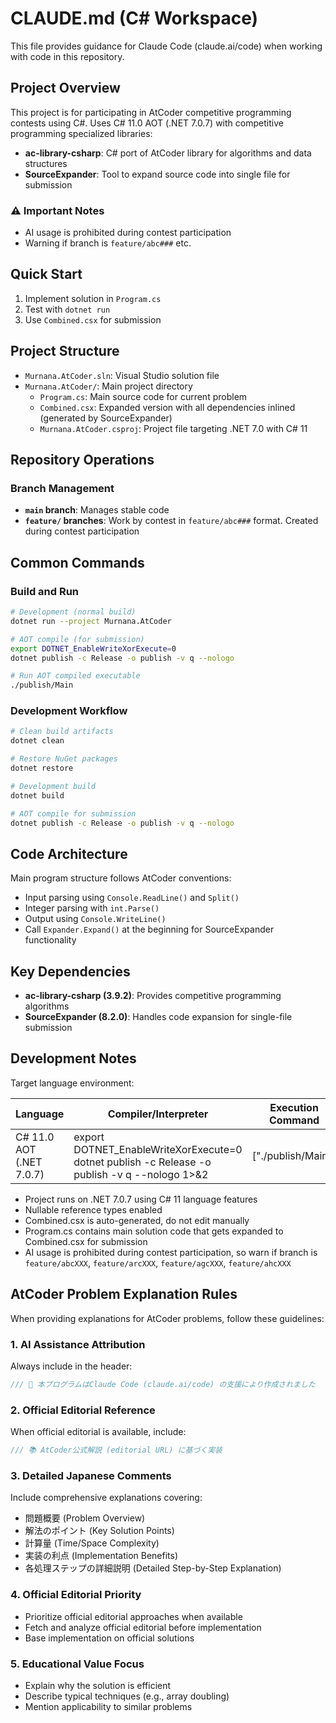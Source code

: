 # CLAUDE.md (C# Workspace)

This file provides guidance for Claude Code (claude.ai/code) when working with code in this repository.

## Project Overview

This project is for participating in AtCoder competitive programming contests using C#.
Uses C# 11.0 AOT (.NET 7.0.7) with competitive programming specialized libraries:

- **ac-library-csharp**: C# port of AtCoder library for algorithms and data structures
- **SourceExpander**: Tool to expand source code into single file for submission

### ⚠️ Important Notes
- AI usage is prohibited during contest participation
- Warning if branch is `feature/abc###` etc.

## Quick Start
1. Implement solution in `Program.cs`
2. Test with `dotnet run`
3. Use `Combined.csx` for submission

## Project Structure

- `Murnana.AtCoder.sln`: Visual Studio solution file
- `Murnana.AtCoder/`: Main project directory
  - `Program.cs`: Main source code for current problem
  - `Combined.csx`: Expanded version with all dependencies inlined (generated by SourceExpander)
  - `Murnana.AtCoder.csproj`: Project file targeting .NET 7.0 with C# 11

## Repository Operations
### Branch Management
- **`main` branch**: Manages stable code
- **`feature/` branches**: Work by contest in `feature/abc###` format. Created during contest participation

## Common Commands

### Build and Run
```bash
# Development (normal build)
dotnet run --project Murnana.AtCoder

# AOT compile (for submission)
export DOTNET_EnableWriteXorExecute=0
dotnet publish -c Release -o publish -v q --nologo

# Run AOT compiled executable
./publish/Main
```

### Development Workflow
```bash
# Clean build artifacts
dotnet clean

# Restore NuGet packages
dotnet restore

# Development build
dotnet build

# AOT compile for submission
dotnet publish -c Release -o publish -v q --nologo
```

## Code Architecture

Main program structure follows AtCoder conventions:
- Input parsing using `Console.ReadLine()` and `Split()`
- Integer parsing with `int.Parse()`
- Output using `Console.WriteLine()`
- Call `Expander.Expand()` at the beginning for SourceExpander functionality

## Key Dependencies

- **ac-library-csharp (3.9.2)**: Provides competitive programming algorithms
- **SourceExpander (8.2.0)**: Handles code expansion for single-file submission

## Development Notes

Target language environment:

| Language                 | Compiler/Interpreter                                                                               | Execution Command  |
| ------------------------ | -------------------------------------------------------------------------------------------------- | ------------------ |
| C# 11.0 AOT (.NET 7.0.7) | export DOTNET_EnableWriteXorExecute=0  <br>dotnet publish -c Release -o publish -v q --nologo 1>&2 | ["./publish/Main"] |

- Project runs on .NET 7.0.7 using C# 11 language features
- Nullable reference types enabled
- Combined.csx is auto-generated, do not edit manually
- Program.cs contains main solution code that gets expanded to Combined.csx for submission
- AI usage is prohibited during contest participation, so warn if branch is `feature/abcXXX`, `feature/arcXXX`, `feature/agcXXX`, `feature/ahcXXX`

## AtCoder Problem Explanation Rules

When providing explanations for AtCoder problems, follow these guidelines:

### 1. **AI Assistance Attribution**
Always include in the header:
```csharp
/// 🤖 本プログラムはClaude Code (claude.ai/code) の支援により作成されました
```

### 2. **Official Editorial Reference**
When official editorial is available, include:
```csharp
/// 📚 AtCoder公式解説 (editorial URL) に基づく実装
```

### 3. **Detailed Japanese Comments**
Include comprehensive explanations covering:
- 問題概要 (Problem Overview)
- 解法のポイント (Key Solution Points)
- 計算量 (Time/Space Complexity)
- 実装の利点 (Implementation Benefits)
- 各処理ステップの詳細説明 (Detailed Step-by-Step Explanation)

### 4. **Official Editorial Priority**
- Prioritize official editorial approaches when available
- Fetch and analyze official editorial before implementation
- Base implementation on official solutions

### 5. **Educational Value Focus**
- Explain why the solution is efficient
- Describe typical techniques (e.g., array doubling)
- Mention applicability to similar problems
